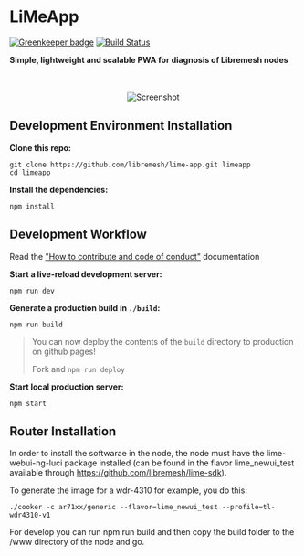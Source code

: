 # LiMeApp
[![Greenkeeper badge](https://badges.greenkeeper.io/libremesh/lime-app.svg)](https://greenkeeper.io/) [![Build Status](https://travis-ci.org/libremesh/lime-app.svg?branch=develop)](https://travis-ci.org/libremesh/lime-app)

**Simple, lightweight and scalable PWA for diagnosis of Libremesh nodes**


<p align="center"><br><br>
    <img src="https://raw.githubusercontent.com/libremesh/lime-app/fd31c213/screenshot.gif" alt="Screenshot" />
</p>


## Development Environment Installation

**Clone this repo:**

```
git clone https://github.com/libremesh/lime-app.git limeapp
cd limeapp
```

**Install the dependencies:**

```
npm install
```


## Development Workflow
Read the ["How to contribute and code of conduct"](CONTRIBUTING.md) documentation

**Start a live-reload development server:**

```
npm run dev
```

**Generate a production build in `./build`:**

```
npm run build
```

> You can now deploy the contents of the `build` directory to production on github pages!
>
> Fork and `npm run deploy`


**Start local production server:**

```
npm start
```

## Router Installation

In order to install the softwarae in the node, the node must have the lime-webui-ng-luci package installed (can be found in the flavor lime_newui_test available through https://github.com/libremesh/lime-sdk).

To generate the image for a wdr-4310 for example, you do this:
```
./cooker -c ar71xx/generic --flavor=lime_newui_test --profile=tl-wdr4310-v1
```

For develop you can run npm run build and then copy the build folder to the /www directory of the node and go.
